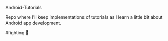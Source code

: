 Android-Tutorials

Repo where I'll keep implementations of tutorials as I learn a little bit about Android app development.

#fighting 🤖
